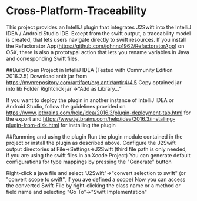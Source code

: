 # Cross-Platform-Traceability
This project provides an IntelliJ plugin that integrates J2Swift into the IntelliJ IDEA / Android Studio IDE.
Except from the swift output, a traceability model is created, that lets users navigate directly to swift resources.
If you install the Refactorator App(https://github.com/johnno1962/RefactoratorApp) on OSX, there is also a prototypal action that lets you rename variables in Java and corresponding Swift files.

##Build
Open Project in IntelliJ IDEA (Tested with Community Edition 2016.2.5)
Download antlr jar from https://mvnrepository.com/artifact/org.antlr/antlr4/4.5
Copy optained jar into lib Folder
Rightclick jar ->“Add as Library…“

If you want to deploy the plugin in another instance of IntelliJ IDEA or Android Studio, follow the guidelines provided on https://www.jetbrains.com/help/idea/2016.3/plugin-deployment-tab.html for the export and 
https://www.jetbrains.com/help/idea/2016.3/installing-plugin-from-disk.html for installing the plugin

##Runnning and using the plugin
Run the plugin module contained in the project or install the plugin as described above.
Configure the J2Swift output directories at File->Settings->J2Swift (third file path is only needed, if you are using the swift files in an Xcode Project)
You can generate default configurations for type mappings by pressing the "Generate" button

Right-click a java file and select "J2Swift"->"convert selection to swift" (or "convert scope to swift", if you ave defined a scope)
Now you can access the converted Swift-File by right-clicking the class name or a method or field name and selecting "Go To"->"Swift Implementation"
